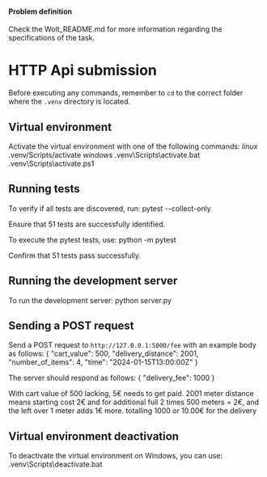 #### Problem definition

Check the Wolt_README.md for more information regarding the specifications of the task.

# HTTP Api submission

Before executing any commands, remember to `cd` to the correct folder where the `.venv` directory is located.

## Virtual environment
Activate the virtual environment with one of the following commands:
*linux*
    .venv/Scripts/activate
*windows*
    .venv\Scripts\activate.bat
    .venv\Scripts\activate.ps1

## Running tests
To verify if all tests are discovered, run:
    pytest --collect-only

Ensure that 51 tests are successfully identified.

To execute the pytest tests, use:
    python -m pytest

Confirm that 51 tests pass successfully.

## Running the development server
To run the development server:
    python server.py
	
## Sending a POST request

Send a POST request to `http://127.0.0.1:5000/fee` with an example body as follows:
	{
		"cart_value": 500, 
		"delivery_distance": 2001, 
		"number_of_items": 4, 
		"time": "2024-01-15T13:00:00Z"
	}

The server should respond as follows:
	{
		"delivery_fee": 1000
	}

With cart value of 500 lacking, 5€ needs to get paid. 2001 meter distance
means starting cost 2€ and 
for additional full 2 times 500 meters = 2€, and the left over 1 meter adds 1€ more.
totalling 1000 or 10.00€ for the delivery

## Virtual environment deactivation

To deactivate the virtual environment on Windows, you can use:
    .venv\Scripts\deactivate.bat